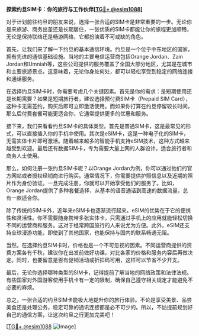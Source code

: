 **探索约旦SIM卡：你的旅行与工作伙伴[[TG💪+ @esim1088](https://t.me/s/esim1088)]**

对于计划前往约旦的朋友来说，选择一张合适的SIM卡是非常重要的一步。无论你是来旅游、商务出差还是长期居住，一张优质的SIM卡都能让你的旅程更加顺畅，无论是保持联络还是畅游网络，它都扮演着不可或缺的角色。

首先，让我们来了解一下约旦的基本通信环境。约旦是一个位于中东地区的国家，拥有先进的通信基础设施。当地的主要电信运营商包括Orange Jordan、Zain Jordan和Umniah等，这些公司提供的服务覆盖了全国大部分地区，尤其是在城市和主要旅游景点。这意味着，无论你身处何处，都可以轻松享受到稳定的网络连接和通话服务。

在选择约旦SIM卡时，你需要考虑几个关键因素。首先是你的需求：是短期使用还是长期需要？如果是短期旅行者，建议选择预付费SIM卡（Prepaid SIM Card），这种卡无需签约，购买后即可立即激活使用。而如果你打算在约旦停留较长时间，那么后付费套餐可能更适合你，它通常提供更多的优惠和服务。

接下来，我们来看看约旦SIM卡的具体类型。首先是普通SIM卡，这是最常见的形式，可以直接插入你的手机中使用。其次是eSIM卡，这是一种电子化的SIM卡，无需实体卡片即可激活。随着越来越多的智能手机支持eSIM技术，这种方式越来越受到欢迎。最后还有数据SIM卡，专为需要大量上网的人群设计，适合旅行者和商务人士使用。

那么，如何注册一张约旦SIM卡呢？以Orange Jordan为例，你可以通过他们的官方网站或者授权经销商进行购买。通常情况下，你需要提供护照信息以及近期的照片作为身份验证。一旦完成注册，你就可以开始享受他们的服务了。比如，Orange Jordan提供了多种套餐选择，从基本的语音通话到高速的数据流量，总有一款适合你。

除了传统的SIM卡外，近年来eSIM卡也逐渐流行起来。eSIM的优势在于它的便携性和灵活性。你不需要随身携带多张实体卡，只需通过手机上的应用就能轻松切换不同的运营商和服务。这对于经常跨国旅行的人来说尤为方便。此外，eSIM还支持全球漫游功能，即使到了其他国家，也能保持与国内的联系畅通无阻。

当然，在选择约旦SIM卡时，价格也是一个不可忽视的因素。不同运营商提供的资费方案各有千秋，建议你在出发前做好功课，对比各家的价格和服务内容后再做决定。同时，也要留意是否有促销活动或折扣码可用，这样可以节省不少开支。

最后，无论你选择哪种类型的SIM卡，记得提前了解当地的网络政策和法律法规。有些国家对外国游客使用手机卡有一定的限制，确保自己遵守相关规定才能避免不必要的麻烦。

总之，一张合适的约旦SIM卡能极大地提升你的旅行体验。不论是享受美景、品尝美食还是处理公务，稳定可靠的通讯连接都是必不可少的。所以，不妨提前规划好自己的通信方案，让这次约旦之行更加完美吧！

[[TG💪+ @esim1088](https://t.me/s/esim1088) ![Image](https://i.postimg.cc/4NQfJmqS/Snipaste-2025-05-13-00-14-12.png)]